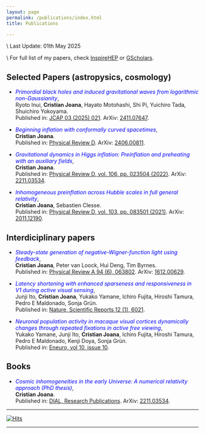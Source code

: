```yaml
---
layout: page
permalink: /publications/index.html
title: Publications

---
```


\\
Last Update: 01th May 2025

\\
For full list of my papers, check [InspireHEP](https://inspirehep.net/authors/2007073?ui-citation-summary=true) or [GScholars](https://scholar.google.com/citations?user=rvEBEAwAAAAJ&hl=en&oi=sra).

## Selected Papers (astropysics, cosmology)

- <span style="color:blue;">*Primordial black holes and induced gravitational waves from logarithmic non-Gaussianity*</span>,<br> Ryoto Inui, **Cristian Joana**, Hayato Motohashi, Shi Pi, Yuichiro Tada, Shuichiro Yokoyama. <br>Published in: [JCAP 03 (2025) 021](https://iopscience.iop.org/article/10.1088/1475-7516/2025/03/021). ArXiv: [2411.07647](https://arxiv.org/pdf/2411.07647).

- <span style="color:blue;">*Beginning inflation with conformally curved spacetimes*</span>,<br>**Cristian Joana**. <br>Published in: [Physical Review D](https://journals.aps.org/prd/abstract/10.1103/PhysRevD.110.063534). ArXiv: [2406.00811](https://arxiv.org/abs/2406.00811).

- <span style="color:blue;">*Gravitational dynamics in Higgs inflation: Preinflation and preheating with an auxiliary fields*</span>,<br>**Cristian Joana**. <br>Published in: [Physical Review D, vol. 106, pp. 023504 (2022)](https://journals.aps.org/prd/pdf/10.1103/PhysRevD.106.023504). ArXiv: [2211.03534](https://arxiv.org/abs/2211.03534).

- <span style="color:blue;">*Inhomogeneous preinflation across Hubble scales in full general relativity*</span>,<br>**Cristian Joana**, Sebastien Clesse. <br>Published in: [Physical Review D, vol. 103, pp. 083501 (2021)](https://journals.aps.org/prd/pdf/10.1103/PhysRevD.103.083501). ArXiv: [2011.12190](https://arxiv.org/abs/2011.12190).


## Interdiciplinary papers

- <span style="color:blue;">*Steady-state generation of negative-Wigner-function light using feedback*</span>,<br>**Cristian Joana**, Peter van Loock, Hui Deng, Tim Byrnes. <br>Published in: [Physical Review A 94 (6), 063802](https://journals.aps.org/pra/abstract/10.1103/PhysRevA.94.063802). ArXiv: [1612.00629](https://arxiv.org/abs/1612.00629).

- <span style="color:blue;">*Latency shortening with enhanced sparseness and responsiveness in V1 during active visual sensing*</span>,<br>Junji Ito, **Cristian Joana**, Yukako Yamane, Ichiro Fujita, Hiroshi Tamura, Pedro E Maldonado, Sonja Grün. <br>Published in: [Nature, Scientific Reports 12 (1), 6021](https://www.nature.com/articles/s41598-022-09405-4).

- <span style="color:blue;">*Neuronal population activity in macaque visual cortices dynamically changes through repeated fixations in active free viewing*</span>,<br>Yukako Yamane, Junji Ito, **Cristian Joana**, Ichiro Fujita, Hiroshi Tamura, Pedro E Maldonado, Kenji Doya, Sonja Grün. <br>Published in: [Eneuro, vol 10, issue 10](https://www.eneuro.org/content/10/10/ENEURO.0086-23.2023.full).

## Books

- <span style="color:blue;">*Cosmic inhomogeneities in the early Universe: A numerical relativity approach (PhD thesis)*</span>,<br>**Cristian Joana**. <br>Published in: [DIAL, Research Publications](http://hdl.handle.net/2078.1/266172). ArXiv: [2211.03534](https://arxiv.org/abs/2211.03534).


---

[![Hits](https://hits.sh/cjoana.github.io/publications.svg?label=read&color=ffffff&labelColor=ffffff)](https://hits.sh/cjoana.github.io/publications/)

---



